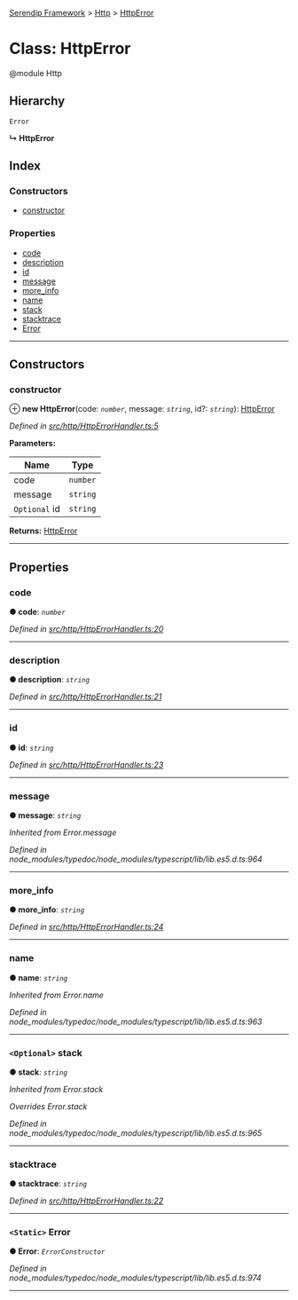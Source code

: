 [Serendip Framework](../README.md) > [Http](../modules/http.md) > [HttpError](../classes/http.httperror.md)

# Class: HttpError

@module Http

## Hierarchy

 `Error`

**↳ HttpError**

## Index

### Constructors

* [constructor](http.httperror.md#constructor)

### Properties

* [code](http.httperror.md#code)
* [description](http.httperror.md#description)
* [id](http.httperror.md#id)
* [message](http.httperror.md#message)
* [more_info](http.httperror.md#more_info)
* [name](http.httperror.md#name)
* [stack](http.httperror.md#stack)
* [stacktrace](http.httperror.md#stacktrace)
* [Error](http.httperror.md#error)

---

## Constructors

<a id="constructor"></a>

###  constructor

⊕ **new HttpError**(code: *`number`*, message: *`string`*, id?: *`string`*): [HttpError](http.httperror.md)

*Defined in [src/http/HttpErrorHandler.ts:5](https://github.com/m-esm/serendip/blob/17b0858/src/http/HttpErrorHandler.ts#L5)*

**Parameters:**

| Name | Type |
| ------ | ------ |
| code | `number` |
| message | `string` |
| `Optional` id | `string` |

**Returns:** [HttpError](http.httperror.md)

___

## Properties

<a id="code"></a>

###  code

**● code**: *`number`*

*Defined in [src/http/HttpErrorHandler.ts:20](https://github.com/m-esm/serendip/blob/17b0858/src/http/HttpErrorHandler.ts#L20)*

___
<a id="description"></a>

###  description

**● description**: *`string`*

*Defined in [src/http/HttpErrorHandler.ts:21](https://github.com/m-esm/serendip/blob/17b0858/src/http/HttpErrorHandler.ts#L21)*

___
<a id="id"></a>

###  id

**● id**: *`string`*

*Defined in [src/http/HttpErrorHandler.ts:23](https://github.com/m-esm/serendip/blob/17b0858/src/http/HttpErrorHandler.ts#L23)*

___
<a id="message"></a>

###  message

**● message**: *`string`*

*Inherited from Error.message*

*Defined in node_modules/typedoc/node_modules/typescript/lib/lib.es5.d.ts:964*

___
<a id="more_info"></a>

###  more_info

**● more_info**: *`string`*

*Defined in [src/http/HttpErrorHandler.ts:24](https://github.com/m-esm/serendip/blob/17b0858/src/http/HttpErrorHandler.ts#L24)*

___
<a id="name"></a>

###  name

**● name**: *`string`*

*Inherited from Error.name*

*Defined in node_modules/typedoc/node_modules/typescript/lib/lib.es5.d.ts:963*

___
<a id="stack"></a>

### `<Optional>` stack

**● stack**: *`string`*

*Inherited from Error.stack*

*Overrides Error.stack*

*Defined in node_modules/typedoc/node_modules/typescript/lib/lib.es5.d.ts:965*

___
<a id="stacktrace"></a>

###  stacktrace

**● stacktrace**: *`string`*

*Defined in [src/http/HttpErrorHandler.ts:22](https://github.com/m-esm/serendip/blob/17b0858/src/http/HttpErrorHandler.ts#L22)*

___
<a id="error"></a>

### `<Static>` Error

**● Error**: *`ErrorConstructor`*

*Defined in node_modules/typedoc/node_modules/typescript/lib/lib.es5.d.ts:974*

___

